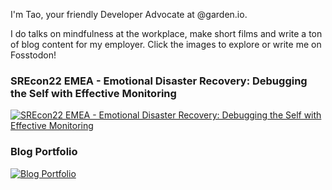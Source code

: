 I'm Tao, your friendly Developer Advocate at @garden.io.

I do talks on mindfulness at the workplace, make short films and write a ton of blog content for my employer. Click the images to explore or write me on Fosstodon!

### SREcon22 EMEA - Emotional Disaster Recovery: Debugging the Self with Effective Monitoring
[![SREcon22 EMEA - Emotional Disaster Recovery: Debugging the Self with Effective Monitoring](https://img.youtube.com/vi/ieiZJ6EWlDo/0.jpg)](https://www.youtube.com/watch?v=ieiZJ6EWlDo)

### Blog Portfolio
[![Blog Portfolio](https://user-images.githubusercontent.com/59834693/219618336-23bddba3-a719-4b79-8aed-7209b9a8c230.png)](https://garden.io/blog)
